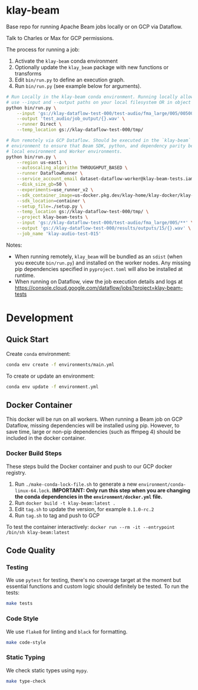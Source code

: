 # klay-beam

Base repo for running Apache Beam jobs locally or on GCP via Dataflow.

Talk to Charles or Max for GCP permissions.

The process for running a job:
1. Activate the `klay-beam` conda environment
1. Optionally update the `klay_beam` package with new functions or transforms
1. Edit `bin/run.py` to define an execution graph.
1. Run `bin/run.py` (see example below for arguments).

```bash
# Run Locally in the klay-beam conda environment. Running locally allows you to
# use --input and --output paths on your local filesystem OR in object storage.
python bin/run.py \
    --input 'gs://klay-dataflow-test-000/test-audio/fma_large/005/00500*.mp3' \
    --output 'test_audio/job_output/{}.wav' \
    --runner Direct \
    --temp_location gs://klay-dataflow-test-000/tmp/
```

```bash
# Run remotely via GCP Dataflow. Should be executed in the `klay-beam` conda
# environment to ensure that Beam SDK, python, and dependency parity between the
# local environment and Worker environments.
python bin/run.py \
    --region us-east1 \
    --autoscaling_algorithm THROUGHPUT_BASED \
    --runner DataflowRunner \
    --service_account_email dataset-dataflow-worker@klay-beam-tests.iam.gserviceaccount.com \
    --disk_size_gb=50 \
    --experiments=use_runner_v2 \
    --sdk_container_image=us-docker.pkg.dev/klay-home/klay-docker/klay-beam:latest \
    --sdk_location=container \
    --setup_file=./setup.py \
    --temp_location gs://klay-dataflow-test-000/tmp/ \
    --project klay-beam-tests \
    --input 'gs://klay-dataflow-test-000/test-audio/fma_large/005/**' \
    --output 'gs://klay-dataflow-test-000/results/outputs/15/{}.wav' \
    --job_name 'klay-audio-test-015'
```

Notes:

- When running remotely, `klay_beam` will be bundled as an `sdist` (when you execute `bin/run.py`) and installed on the worker nodes. Any missing pip dependencies specified in `pyproject.toml` will also be installed at runtime.
- When running on Dataflow, view the job execution details and logs at  https://console.cloud.google.com/dataflow/jobs?project=klay-beam-tests


# Development
## Quick Start

Create `conda` environment:

```sh
conda env create -f environments/main.yml
```

To create or update an environment:

```sh
conda env update -f environment.yml
```

## Docker Container

This docker will be run on all workers. When running a Beam job on GCP Dataflow,
missing dependencies will be installed using pip. However, to save time, large
or non-pip dependencies (such as ffmpeg 4) should be included in the docker
container.

### Docker Build Steps

These steps build the Docker container and push to our GCP docker registry.

1. Run `./make-conda-lock-file.sh` to generate a new `environment/conda-linux-64.lock`. **IMPORTANT: Only run this step when you are changing the conda dependencies in the `environment/docker.yml` file.**
2. Run `docker build -t klay-beam:latest .`
3. Edit `tag.sh` to update the version, for example `0.1.0-rc.2`
4. Run `tag.sh` to tag and push to GCP

To test the container interactively: `docker run --rm -it --entrypoint /bin/sh klay-beam:latest`

## Code Quality
### Testing
We use `pytest` for testing, there's no coverage target at the moment but essential functions and custom logic should definitely be tested. To run the tests:
```sh
make tests
```

### Code Style
We use `flake8` for linting and `black` for formatting.

```sh
make code-style
```

### Static Typing
We check static types using `mypy`.
```sh
make type-check
```
